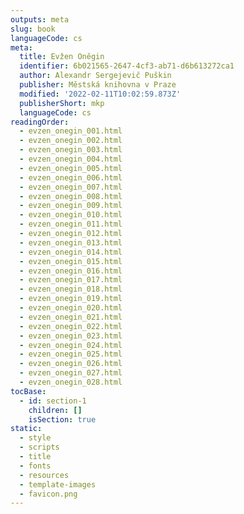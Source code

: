 ```yaml
---
outputs: meta
slug: book
languageCode: cs
meta:
  title: Evžen Oněgin
  identifier: 6b021565-2647-4cf3-ab71-d6b613272ca1
  author: Alexandr Sergejevič Puškin
  publisher: Městská knihovna v Praze
  modified: '2022-02-11T10:02:59.873Z'
  publisherShort: mkp
  languageCode: cs
readingOrder:
  - evzen_onegin_001.html
  - evzen_onegin_002.html
  - evzen_onegin_003.html
  - evzen_onegin_004.html
  - evzen_onegin_005.html
  - evzen_onegin_006.html
  - evzen_onegin_007.html
  - evzen_onegin_008.html
  - evzen_onegin_009.html
  - evzen_onegin_010.html
  - evzen_onegin_011.html
  - evzen_onegin_012.html
  - evzen_onegin_013.html
  - evzen_onegin_014.html
  - evzen_onegin_015.html
  - evzen_onegin_016.html
  - evzen_onegin_017.html
  - evzen_onegin_018.html
  - evzen_onegin_019.html
  - evzen_onegin_020.html
  - evzen_onegin_021.html
  - evzen_onegin_022.html
  - evzen_onegin_023.html
  - evzen_onegin_024.html
  - evzen_onegin_025.html
  - evzen_onegin_026.html
  - evzen_onegin_027.html
  - evzen_onegin_028.html
tocBase:
  - id: section-1
    children: []
    isSection: true
static:
  - style
  - scripts
  - title
  - fonts
  - resources
  - template-images
  - favicon.png
---
```

